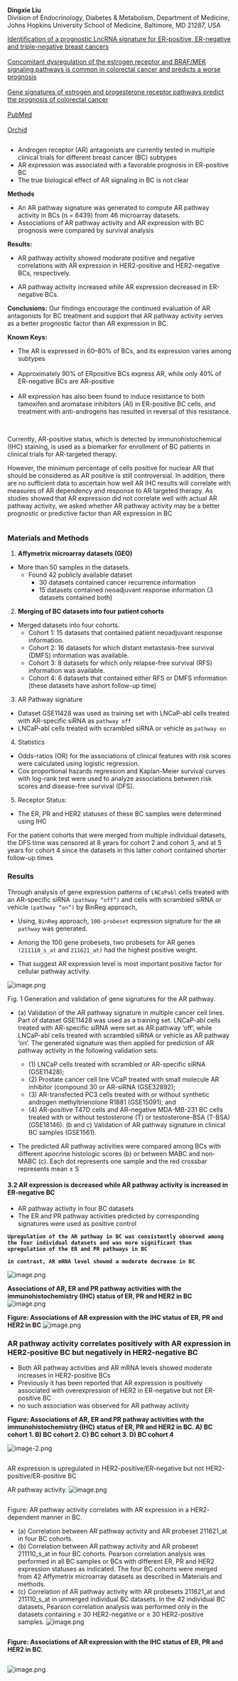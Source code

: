 ```python

```

**Dingxie Liu**<br>
Division of Endocrinology, Diabetes & Metabolism, Department of Medicine, <br> Johns Hopkins University School of Medicine,
Baltimore, MD 21287, USA


[Identification of a prognostic LncRNA signature for ER-positive, ER-negative and triple-negative breast cancers](https://pubmed.ncbi.nlm.nih.gov/32601968/)
<br><br>
[Concomitant dysregulation of the estrogen receptor and BRAF/MEK signaling pathways is common in colorectal cancer and predicts a worse prognosis](https://pubmed.ncbi.nlm.nih.gov/30645729/)<br><br>
[Gene signatures of estrogen and progesterone receptor pathways predict the prognosis of colorectal cancer](https://pubmed.ncbi.nlm.nih.gov/27376509/)
<br><br>
[PubMed](https://pubmed.ncbi.nlm.nih.gov/?cmd=search&term=Dingxie%20Liu)<br><br>
[Orchid](https://orcid.org/0000-0002-8061-5704)<br>


```python

```

- Androgen receptor (AR) antagonists are currently tested in multiple clinical trials for different breast cancer (BC)
subtypes
- AR expression was associated with a favorable prognosis in ER-positive BC
- The true biological effect of AR signaling in BC is not clear

**Methods**
- An AR pathway signature was generated to compute AR pathway activity in BCs (n = 6439) from 46 microarray datasets.
- Associations of AR pathway activity and AR expression with BC prognosis were compared by survival analysis

**Results:**
- AR pathway activity showed moderate positive and negative correlations with AR expression in HER2-positive and HER2-negative BCs, respectively.

- AR pathway activity increased while AR expression decreased in ER-negative BCs.

**Conclusions:**
Our findings encourage the continued evaluation of AR antagonists for BC treatment and support that AR pathway
activity serves as a better prognostic factor than AR expression in BC.



**Known Keys:**
    
- The AR is expressed in 60–80% of BCs, and its expression varies among subtypes <br><br>
- Approximately 90% of ERpositive BCs express AR, while only 40% of ER-negative BCs are AR-positive <br><br>
- AR expression has also been found to induce resistance to both tamoxifen and aromatase inhibitors (AI) in ER-positive BC cells, and treatment with anti-androgens has resulted in reversal of this resistance. <br><br>



```python

```

Currently, AR-positive status, which is detected by immunohistochemical (IHC) staining, is used as a biomarker for enrollment of BC patients in clinical trials for AR-targeted therapy.

However, the minimum percentage of cells positive for nuclear AR that should be considered as AR positive is still controversial.
In addition, there are no sufficient data to ascertain how well AR IHC results will correlate with measures of AR dependency and response to AR targeted therapy.
As studies showed that AR expression did not correlate well with actual AR pathway activity, we asked whether AR pathway activity may be a better prognostic or predictive factor than AR expression in BC


```python

```

### Materials and Methods
1. **Affymetrix microarray datasets (GEO)**
- More than 50 samples in the datasets.
   - Found 42 publicly available dataset
     -  30 datasets contained cancer recurrence information
     -  15 datasets contained neoadjuvant response information (3 datasets contained both)


2. **Merging of BC datasets into four patient cohorts**
- Merged datasets into four cohorts.
  - Cohort 1: 15 datasets that contained patient neoadjuvant response information.
  - Cohort 2: 16 datasets for which distant metastasis-free survival (DMFS) information was available.
  - Cohort 3: 8 datasets for which only relapse-free survival (RFS) information was available.
  - Cohort 4: 6 datasets that contained either RFS or DMFS information (these datasets have ashort follow-up time)
  
3. AR Pathway signature
- Dataset GSE11428 was used as training set with LNCaP-abl cells treated with AR-specific siRNA as `pathway off`
- LNCaP-abl cells treated with scrambled siRNA or vehicle as `pathway on`

4. Statistics
- Odds-ratios (OR) for the associations of clinical features with risk scores were calculated using logistic regression.
- Cox proportional hazards regression and Kaplan-Meier survival curves with log-rank test were used to analyze associations between risk scores and disease-free survival (DFS).

5. Receptor Status:
- The ER, PR and HER2 statuses of these BC samples were determined using IHC

For the patient cohorts that were merged from multiple individual datasets, the DFS time was censored at 8 years for cohort 2 and cohort 3, and at 5 years for cohort 4 since the datasets in this latter cohort contained shorter follow-up times

### Results
Through analysis of gene expression patterns of `LNCaPabl` cells treated with an AR-specific siRNA `(pathway “off”)` and cells with scrambled siRNA or vehicle `(pathway “on”)` by BinReg approach, 

- Using, `BinReg` approach, `100-probeset` expression signature for the `AR pathway` was generated.

- Among the 100 gene probesets, two probesets for AR genes `(211110_s_at` and `211621_at)` had the highest positive weight.

- That suggest AR expression level is most important positive factor for cellular pathway activity.


![image.png](ar_train_validation.png)




Fig. 1 Generation and validation of gene signatures for the AR pathway. 
- (a) Validation of the AR pathway signature in multiple cancer cell lines. Part of dataset GSE11428 was used as a training set. LNCaP-abl cells treated with AR-specific siRNA were set as AR pathway ‘off’, while LNCaP-abl cells treated with scrambled siRNA or vehicle as AR pathway ‘on’. The generated signature was then applied for prediction of AR pathway activity in the following validation sets:
  - (1) LNCaP cells treated with scrambled or AR-specific siRNA (GSE11428);
  - (2) Prostate cancer cell line VCaP treated with small molecule AR inhibitor (compound 30 or AR-siRNA (GSE32892); 
  - (3) AR-transfected PC3 cells treated with or without synthetic androgen methyltrienolone R1881 (GSE15091); and
  - (4) AR-positive T47D cells and AR-negative MDA-MB-231 BC cells treated with or without testosterone (T) or testosterone-BSA (T-BSA) (GSE18146). (b and c) Validation of AR pathway signature in clinical BC samples (GSE1561).

- The predicted AR pathway activities were compared among BCs with different apocrine histologic scores (b) or between MABC and non-MABC (c). Each dot represents one sample and the red crossbar represents mean ± S

#### 3.2 AR expression is decreased while AR pathway activity is increased in ER-negative BC

- AR pathway activity in four BC datasets
- The ER and PR pathway activities predicted by corresponding signatures were used as positive control


**`Upregulation of the AR pathway in BC was consistently observed among the four individual datasets and was more significant
than upregulation of the ER and PR pathways in BC`**

**`in contrast, AR mRNA level showed a moderate decrease in BC`**

![image.png](er_negative.png)

**Associations of AR, ER and PR pathway activities with the immunohistochemistry (IHC) status of ER, PR and HER2 in BC**
![image.png](ar_pathway_activity_subtypes.png)

**Figure: Associations of AR expression with the IHC status of ER, PR and HER2 in BC**
![image.png](ar_mrna_level.png)





### AR pathway activity correlates positively with AR expression in HER2-positive BC but negatively in HER2-negative BC

- Both AR pathway activities and AR mRNA levels showed moderate increases in HER2-positive BCs
- Previously it has been reported that AR expression is positively associated with overexpression of HER2 in ER-negative but not ER-positive BC
- no such association was observed for AR pathway activity

**Figure: Associations of AR, ER and PR pathway activities with the immunohistochemistry (IHC) status of ER, PR and HER2 in BC. A) BC cohort 1. B) BC cohort 2. C) BC cohort 3. D) BC cohort 4**


![image-2.png](ar_pathway_activity_subtypes.png)


```python

```

AR expression is upregulated in HER2-positive/ER-negative but not HER2-positive/ER-positive BC

AR pathway activity.
![image.png](ar_her2_er.png)


```python

```

Figure: AR pathway activity correlates with AR expression in a HER2- dependent manner in BC. 
- (a) Correlation between AR pathway activity and AR probeset 211621_at in four BC cohorts.
- (b) Correlation between AR pathway activity and AR probeset 211110_s_at in four BC cohorts. Pearson correlation analysis was performed in all BC samples or BCs with different ER, PR and HER2 expression statuses as indicated. The four BC cohorts were merged from 42 Affymetrix microarray datasets as described in Materials and methods.
- (c) Correlation of AR pathway activity with AR probesets 211621_at and 211110_s_at in unmerged individual BC datasets. In the 42 individual BC datasets, Pearson correlation analysis was performed only in the datasets containing ≥ 30 HER2-negative or ≥ 30 HER2-positive samples.
![image.png](pearson_correlation.png)


```python

```

**Figure: Associations of AR expression with the IHC status of ER, PR and HER2 in BC**.


```python

```

![image.png](s12.png)


```python

```


```python

```


```python

```


```python

```


```python

```


```python

```


```python

```
